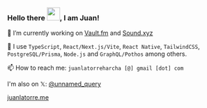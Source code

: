 ### Hello there <img src="https://emojis.slackmojis.com/emojis/images/1710967351/91329/hello-there.gif" width="30px">, I am Juan!

🔭 I’m currently working on [Vault.fm](https://vault.fm) and [Sound.xyz](https://sound.xyz)

🧰 I use `TypeScript`, `React/Next.js/Vite`, `React Native`, `TailwindCSS`, `PostgreSQL/Prisma`, `Node.js` and `GraphQL/Pothos` among others.

📫 How to reach me: `juanlatorreharcha [@] gmail [dot] com`

I'm also on 𝕏: [@unnamed_query](https://x.com/unnamed_query)

[juanlatorre.me](https://juanlatorre.me)
